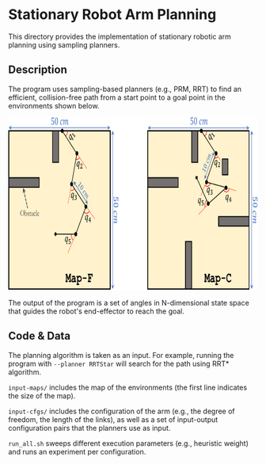 # Stationary Robot Arm Planning

This directory provides the implementation of stationary robotic arm planning
using sampling planners.

## Description

The program uses sampling-based planners (e.g., PRM, RRT) to find an efficient,
collision-free path from a start point to a goal point in the environments
shown below.

<p align="center">
  <img
    width="800"
    height="350"
    src="../../.images/sampling-planners.png"
  >
</p>

The output of the program is a set of angles in N-dimensional state space that
guides the robot's end-effector to reach the goal.

## Code & Data
The planning algorithm is taken as an input. For example, running the program
with `--planner RRTStar` will search for the path using RRT* algorithm.

`input-maps/` includes the map of the environments (the first line indicates
the size of the map).

`input-cfgs/` includes the configuration of the arm (e.g., the degree of
freedom, the length of the links), as well as a set of input-output
configuration pairs that the planners use as input.

`run_all.sh` sweeps different execution parameters (e.g., heuristic weight) and
runs an experiment per configuration.
